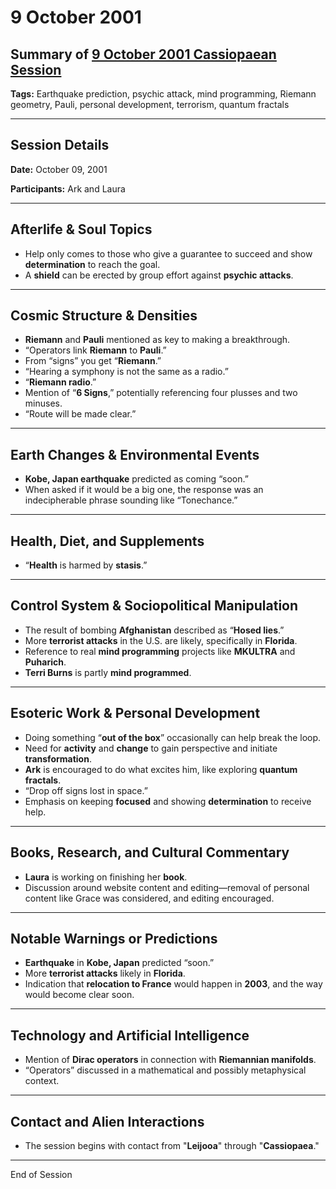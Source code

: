 # 9 October 2001

## Summary of [9 October 2001 Cassiopaean Session](https://cassiopaea.org/forum/threads/session-9-october-2001.18642/)

**Tags:** Earthquake prediction, psychic attack, mind programming, Riemann geometry, Pauli, personal development, terrorism, quantum fractals

---


## Session Details

**Date:** October 09, 2001

**Participants:** Ark and Laura

---


## Afterlife & Soul Topics

- Help only comes to those who give a guarantee to succeed and show **determination** to reach the goal.
- A **shield** can be erected by group effort against **psychic attacks**.

---


## Cosmic Structure & Densities

- **Riemann** and **Pauli** mentioned as key to making a breakthrough.
- “Operators link **Riemann** to **Pauli**.”
- From “signs” you get “**Riemann**.”
- “Hearing a symphony is not the same as a radio.”
- “**Riemann radio**.”
- Mention of “**6 Signs**,” potentially referencing four plusses and two minuses.
- “Route will be made clear.”

---


## Earth Changes & Environmental Events

- **Kobe, Japan earthquake** predicted as coming “soon.”
- When asked if it would be a big one, the response was an indecipherable phrase sounding like “Tonechance.”

---


## Health, Diet, and Supplements

- “**Health** is harmed by **stasis**.”

---


## Control System & Sociopolitical Manipulation

- The result of bombing **Afghanistan** described as “**Hosed lies**.”
- More **terrorist attacks** in the U.S. are likely, specifically in **Florida**.
- Reference to real **mind programming** projects like **MKULTRA** and **Puharich**.
- **Terri Burns** is partly **mind programmed**.

---


## Esoteric Work & Personal Development

- Doing something “**out of the box**” occasionally can help break the loop.
- Need for **activity** and **change** to gain perspective and initiate **transformation**.
- **Ark** is encouraged to do what excites him, like exploring **quantum fractals**.
- “Drop off signs lost in space.”
- Emphasis on keeping **focused** and showing **determination** to receive help.

---


## Books, Research, and Cultural Commentary

- **Laura** is working on finishing her **book**.
- Discussion around website content and editing—removal of personal content like Grace was considered, and editing encouraged.

---


## Notable Warnings or Predictions

- **Earthquake** in **Kobe, Japan** predicted “soon.”
- More **terrorist attacks** likely in **Florida**.
- Indication that **relocation to France** would happen in **2003**, and the way would become clear soon.

---


## Technology and Artificial Intelligence

- Mention of **Dirac operators** in connection with **Riemannian manifolds**.
- “Operators” discussed in a mathematical and possibly metaphysical context.

---


## Contact and Alien Interactions

- The session begins with contact from "**Leijooa**" through "**Cassiopaea**."

---

End of Session
